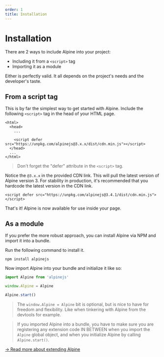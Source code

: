 ```yaml
---
order: 1
title: Installation
---
```


# Installation

There are 2 ways to include Alpine into your project:

* Including it from a `<script>` tag
* Importing it as a module

Either is perfectly valid. It all depends on the project's needs and the developer's taste.

<a name="from-a-script-tag"></a>
## From a script tag

This is by far the simplest way to get started with Alpine. Include the following `<script>` tag in the head of your HTML page.

```alpine
<html>
  <head>
    ...

    <script defer src="https://unpkg.com/alpinejs@3.x.x/dist/cdn.min.js"></script>
  </head>
  ...
</html>
```

> Don't forget the "defer" attribute in the `<script>` tag.

Notice the `@3.x.x` in the provided CDN link. This will pull the latest version of Alpine version 3. For stability in production, it's recommended that you hardcode the latest version in the CDN link.

```alpine
<script defer src="https://unpkg.com/alpinejs@3.4.1/dist/cdn.min.js"></script>
```

That's it! Alpine is now available for use inside your page.

<a name="as-a-module"></a>
## As a module

If you prefer the more robust approach, you can install Alpine via NPM and import it into a bundle.

Run the following command to install it.

```shell
npm install alpinejs
```

Now import Alpine into your bundle and initialize it like so:

```js
import Alpine from 'alpinejs'

window.Alpine = Alpine

Alpine.start()
```

> The `window.Alpine = Alpine` bit is optional, but is nice to have for freedom and flexibility. Like when tinkering with Alpine from the devtools for example.


> If you imported Alpine into a bundle, you have to make sure you are registering any extension code IN BETWEEN when you import the `Alpine` global object, and when you initialize Alpine by calling `Alpine.start()`.


[→ Read more about extending Alpine](/advanced/extending)
